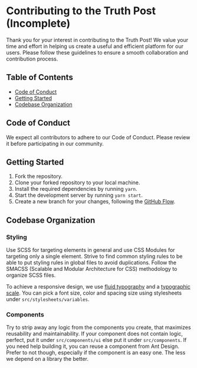 # Contributing to the Truth Post (Incomplete)

Thank you for your interest in contributing to the Truth Post!
We value your time and effort in helping us create a useful and efficient platform for our users. 
Please follow these guidelines to ensure a smooth collaboration and contribution process.

## Table of Contents

- [Code of Conduct](https://github.com/proveuswrong/webapp-news/blob/main/CODE_OF_CONDUCT.md)
- [Getting Started](#getting-started)
- [Codebase Organization](#codebase-organization)


## Code of Conduct
We expect all contributors to adhere to our Code of Conduct. Please review it before participating in our community.

## Getting Started
1. Fork the repository.
2. Clone your forked repository to your local machine.
3. Install the required dependencies by running `yarn`.
4. Start the development server by running `yarn start`.
5. Create a new branch for your changes, following the [GitHub Flow](https://docs.github.com/en/get-started/quickstart/github-flow).

## Codebase Organization

### Styling

Use SCSS for targeting elements in general and use CSS Modules for targeting only a single element.
Strive to find common styling rules to be able to put styling rules in global files to avoid duplications.
Follow the SMACSS (Scalable and Modular Architecture for CSS) methodology to organize SCSS files.

To achieve a responsive design, we use [fluid typography](https://css-tricks.com/snippets/css/fluid-typography/) and a [typographic scale](https://spencermortensen.com/articles/typographic-scale/).
You can pick a font size, color and spacing size using stylesheets under `src/stylesheets/variables`.

### Components 

Try to strip away any logic from the components you create, that maximizes reusability and maintainability. If your component does not contain logic, perfect, put it under `src/components/ui` else put it under `src/components`.
If you need help building it, you can reuse a component from Ant Design. Prefer to not though, especially if the component is an easy one. The less we depend on a library the better.




